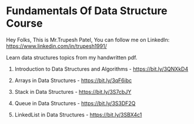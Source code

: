 # Fundamentals Of Data Structure Course

Hey Folks, This is Mr.Trupesh Patel, You can follow me on LinkedIn: https://www.linkedin.com/in/trupesh1991/

Learn data structures topics from my handwritten pdf.


1. Introduction to Data Structures and Algorithms - https://bit.ly/3QNXkD4

2. Arrays in Data Structures - https://bit.ly/3qF6ibc

3. Stack in Data Structures - https://bit.ly/3S7cbJY

4. Queue in Data Structures - https://bit.ly/3S3DF2Q

4. LinkedList in Data Structures - https://bit.ly/3SBX4c1
